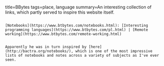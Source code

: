title=BBytes
tags=place, language
summary=An interesting collection of links, which partly served to inspire this website itself.
~~~~~~

[Notebooks](https://www.btbytes.com/notebooks.html): [Interesting programming languages](https://www.btbytes.com/pl.html) | [Remote working](https://www.btbytes.com/remote-working.html)


Apparently he was in turn inspired by [here](http://bactra.org/notebooks/), which is one of the most impressive lists of notebooks and notes across a variety of subjects as I've ever seen.
